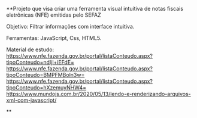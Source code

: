 **Projeto que visa criar uma ferramenta visual intuitiva de notas fiscais eletrônicas (NFE) emitidas pelo SEFAZ

Objetivo: Filtrar informações com interface intuitiva.

Ferramentas: JavaScript, Css, HTML5.

Material de estudo:
https://www.nfe.fazenda.gov.br/portal/listaConteudo.aspx?tipoConteudo=ndIjl+iEFdE=
https://www.nfe.fazenda.gov.br/portal/listaConteudo.aspx?tipoConteudo=BMPFMBoln3w=
https://www.nfe.fazenda.gov.br/portal/listaConteudo.aspx?tipoConteudo=hXzemuyNHW4=
https://www.mundojs.com.br/2020/05/13/lendo-e-renderizando-arquivos-xml-com-javascript/

**